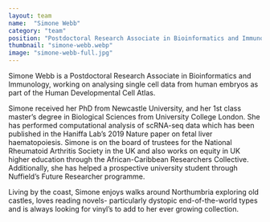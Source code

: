 ```yaml
---
layout: team
name:  "Simone Webb"
category: "team"
position: "Postdoctoral Research Associate in Bioinformatics and Immunology"
thumbnail: "simone-webb.webp"
image: "simone-webb-full.jpg"
---
```

Simone Webb is a Postdoctoral Research Associate in Bioinformatics and Immunology, working on analysing single cell data from human embryos as part of the Human Developmental Cell Atlas. 

Simone received her PhD from Newcastle University, and her 1st class master’s degree in Biological Sciences from University College London. She has performed computational analysis of scRNA-seq data which has been published in the Haniffa Lab’s 2019 Nature paper on fetal liver haematopoiesis. Simone is on the board of trustees for the National Rheumatoid Arthritis Society in the UK and also works on equity in UK higher education through the African-Caribbean Researchers Collective. Additionally, she has helped a prospective university student through Nuffield’s Future Researcher programme.

Living by the coast, Simone enjoys walks around Northumbria exploring old castles, loves reading novels- particularly dystopic end-of-the-world types and is always looking for vinyl’s to add to her ever growing collection.

